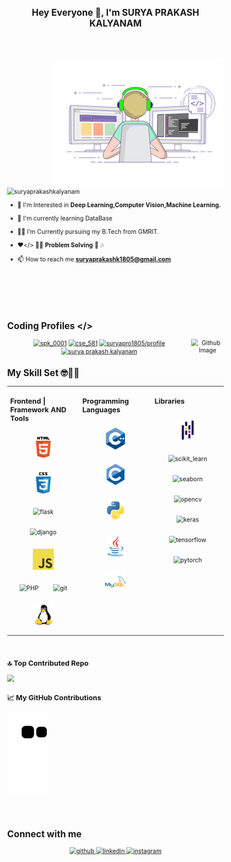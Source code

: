 <h2 align="center">Hey Everyone 👋, I'm SURYA PRAKASH KALYANAM</h2>
<br><br><br>
<img align="right" alt="Coding" width="400" src="https://raw.githubusercontent.com/devSouvik/devSouvik/master/gif3.gif">

<p align="left"> <img src="https://komarev.com/ghpvc/?username=suryaprakashkalyanam&label=Profile%20views&color=0e75b6&style=flat" alt="suryaprakashkalyanam" /> </p>

- 🔭 I'm Interested in **Deep Learning,Computer Vision,Machine Learning.**

- 🌱 I'm currently learning DataBase

- 😶‍🌫️ I’m Currently pursuing my B.Tech from GMRIT.

- ❤️</> 🧑‍💻 **Problem Solving** 🧠 🎶

- 📫 How to reach me **suryaprakashk1805@gmail.com**


<br><br><br><br><br>

## Coding Profiles </>   
<div align="center">
 <img width="15%" align="right" alt="Github Image" src="https://media.giphy.com/media/iIGT8Y1rOYhBpdHh1C/giphy.gif" />
<a href="https://www.leetcode.com/spk_0001" target="blank"><img align="center" src="https://raw.githubusercontent.com/rahuldkjain/github-profile-readme-generator/master/src/images/icons/Social/leet-code.svg" alt="spk_0001" height="30" width="40" /></a>
<a href="https://www.codechef.com/users/cse_581" target="blank"><img align="center" src="https://encrypted-tbn0.gstatic.com/images?q=tbn:ANd9GcSa1C3RIwIYzOVfIacf1OCjOivo6eomeUW0zQHk6FWxdkziqEijTpsmKyTgSWxheRyVeJE&usqp=CAU" alt="cse_581" height="30" width="40" /></a>
<a href="https://auth.geeksforgeeks.org/user/suryapro1805/profile" target="blank"><img align="center" src="https://raw.githubusercontent.com/rahuldkjain/github-profile-readme-generator/master/src/images/icons/Social/geeks-for-geeks.svg" alt="suryapro1805/profile" height="30" width="40" /></a>
<a href="https://www.hackerrank.com/surya prakash kalyanam" target="blank"><img align="center" src="https://raw.githubusercontent.com/rahuldkjain/github-profile-readme-generator/master/src/images/icons/Social/hackerrank.svg" alt="surya prakash kalyanam" height="30" width="40" /></a>
</div>



## My Skill Set 🤓👩‍💻
<table><tr><td valign="top" width="33%">

### Frontend | Framework AND Tools 
<div align="center">  
<img style="margin: 15px" src="https://raw.githubusercontent.com/devicons/devicon/master/icons/html5/html5-original-wordmark.svg" alt="html5" height="50" /> 
<img style="margin: 15px" src="https://raw.githubusercontent.com/devicons/devicon/master/icons/css3/css3-original-wordmark.svg" alt="css3" height="50" />  
<img style="margin: 15px" src="https://www.vectorlogo.zone/logos/pocoo_flask/pocoo_flask-icon.svg" alt="flask" title="flask" height="50" /> 
<img style="margin: 15px" src="https://cdn.worldvectorlogo.com/logos/django.svg" alt="django" height="50" />
<img style="margin: 15px" src="https://raw.githubusercontent.com/devicons/devicon/master/icons/javascript/javascript-original.svg" alt="javascript" height="50" /> 
 <img style="margin: 15px" src="https://profilinator.rishav.dev/skills-assets/php-original.svg" alt="PHP" height="50" />
 <img style="margin: 15px" src="https://www.vectorlogo.zone/logos/git-scm/git-scm-icon.svg" alt="git" height="50" /> 
<img style="margin: 15px" src="https://raw.githubusercontent.com/devicons/devicon/master/icons/linux/linux-original.svg" alt="linux" height="50" /> 
 
</div></td><td valign="top" width="33%">

### Programming Languages
<div align="center">  
<img style="margin: 15px" src="https://raw.githubusercontent.com/devicons/devicon/master/icons/cplusplus/cplusplus-original.svg" alt="cplusplus" height="50" />
<img style="margin: 15px" src="https://raw.githubusercontent.com/devicons/devicon/master/icons/c/c-original.svg" alt="c" height="50" /> 
<img style="margin: 15px" src="https://raw.githubusercontent.com/devicons/devicon/master/icons/python/python-original.svg" alt="python" height="50" /> 
<img style="margin: 15px" src="https://raw.githubusercontent.com/devicons/devicon/master/icons/java/java-original.svg" alt="java" height="50" /> 
<img style="margin: 15px" src="https://raw.githubusercontent.com/devicons/devicon/master/icons/mysql/mysql-original-wordmark.svg" alt="mysql" height="50" />
<!-- <img style="margin: 15px" src="https://raw.githubusercontent.com/devicons/devicon/master/icons/oracle/oracle-original.svg" alt="oracle" height="50" /> -->
</div></td><td valign="top" width="33%">

### Libraries 
<div align="center">    
<img style="margin: 15px" src="https://raw.githubusercontent.com/devicons/devicon/2ae2a900d2f041da66e950e4d48052658d850630/icons/pandas/pandas-original.svg" alt="pandas" title="pandas" height="50" />
<img style="margin: 15px" src="https://upload.wikimedia.org/wikipedia/commons/0/05/Scikit_learn_logo_small.svg" alt="scikit_learn" height="50" /> 
<img style="margin: 15px" src="https://seaborn.pydata.org/_images/logo-mark-lightbg.svg" alt="seaborn" title="seaborn" height="50" />
<img style="margin: 15px" src="https://www.vectorlogo.zone/logos/opencv/opencv-icon.svg" alt="opencv" height="50" />
<img style="margin: 15px" src="https://fontawesomeicons.com/lib/svg/keras.svg" alt="keras" title="keras" height="50" />    
<img style="margin: 15px" src="https://www.vectorlogo.zone/logos/tensorflow/tensorflow-icon.svg" alt="tensorflow" height="50" /> 
<img style="margin: 15px" src="https://www.vectorlogo.zone/logos/pytorch/pytorch-icon.svg" alt="pytorch" alt="Bash" height="50" />  
   
</div></td></tr></table>  

<br/>



### 🔝 Top Contributed Repo
![](https://github-contributor-stats.vercel.app/api?username=suryaprakashkalyanam&limit=5&theme=flat&combine_all_yearly_contributions=true)

### 📈 My GitHub Contributions
![Snake animation](https://github.com/suryaprakashkalyanam/suryaprakashkalyanam/blob/output/github-contribution-grid-snake.svg)



<br/>
<br/>  


## Connect with me  
<div align="center">
<a href="https://github.com/suryaprakashkalyanam" target="_blank">
<img src=https://img.shields.io/badge/github-%2324292e.svg?&style=for-the-badge&logo=github&logoColor=white alt=github style="margin-bottom: 5px;" />
</a>
<a href="https://linkedin.com/in/surya prakash kalyanam" target="_blank">
<img src=https://img.shields.io/badge/linkedin-%231E77B5.svg?&style=for-the-badge&logo=linkedin&logoColor=white alt=linkedin style="margin-bottom: 5px;" />
</a>
<a href="https://instagram.com/suryaprakashkalyanam1" target="_blank">
<img src=https://img.shields.io/badge/instagram-%23000000.svg?&style=for-the-badge&logo=instagram&logoColor=white alt=instagram style="margin-bottom: 5px;" />
</a>  
</div>


